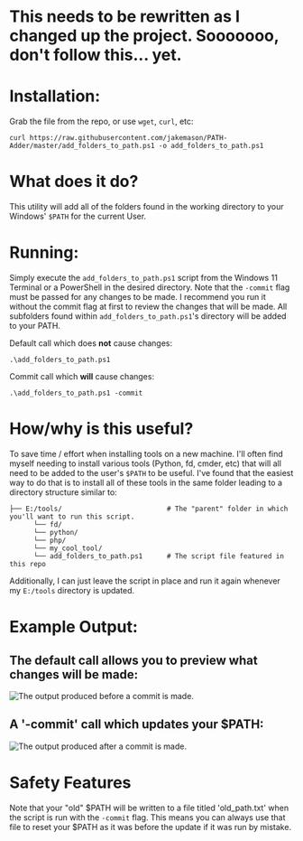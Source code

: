# This needs to be rewritten as I changed up the project. Sooooooo, don't follow this... yet.



# Installation:
Grab the file from the repo, or use `wget`, `curl`, etc:

`curl https://raw.githubusercontent.com/jakemason/PATH-Adder/master/add_folders_to_path.ps1 -o add_folders_to_path.ps1`

# What does it do?
This utility will add all of the folders found in the working directory to your Windows' `$PATH` for the current User.

# Running:
Simply execute the `add_folders_to_path.ps1` script from the Windows 11 Terminal or a PowerShell in the desired directory. Note that the `-commit` flag must be passed for any changes to be made. I recommend you run it without the commit flag at first to review the changes that will be made. All subfolders found within `add_folders_to_path.ps1`'s directory will be added to your PATH.

Default call which does **not** cause changes: 

```.\add_folders_to_path.ps1```

Commit call which **will** cause changes: 

```.\add_folders_to_path.ps1 -commit```

# How/why is this useful? 
To save time / effort when installing tools on a new machine. I'll often find myself needing to install various tools (Python, fd, cmder, etc) that will all
need to be added to the user's `$PATH` to be useful. I've found that the easiest way to do that is to install all of these tools in the same folder leading to 
a directory structure similar to:

```
├── E:/tools/                          # The "parent" folder in which you'll want to run this script.
      └── fd/
      └── python/
      └── php/
      └── my_cool_tool/
      └── add_folders_to_path.ps1      # The script file featured in this repo
```

Additionally, I can just leave the script in place and run it again whenever my `E:/tools` directory is updated.

# Example Output:

## The default call allows you to preview what changes will be made:
![The output produced before a commit is made.](./repo/before.png)

## A '-commit' call which updates your $PATH:
![The output produced after a commit is made.](./repo/after.png)

# Safety Features

Note that your "old" $PATH will be written to a file titled 'old_path.txt' when the script is run with the `-commit` flag. This means you can always use that file to
reset your $PATH as it was before the update if it was run by mistake.
